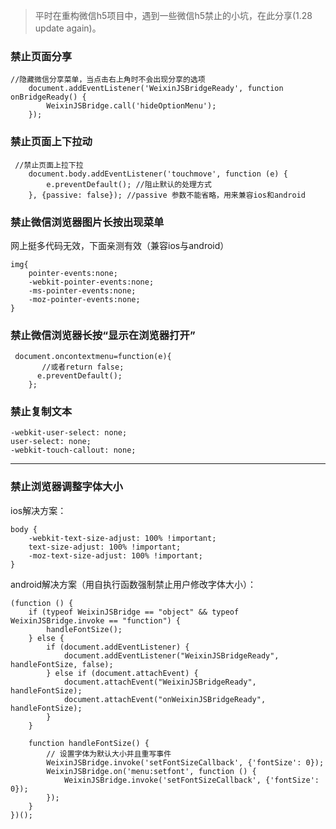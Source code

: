 > 平时在重构微信h5项目中，遇到一些微信h5禁止的小坑，在此分享(1.28 update again)。


### 禁止页面分享
```
//隐藏微信分享菜单，当点击右上角时不会出现分享的选项
    document.addEventListener('WeixinJSBridgeReady', function onBridgeReady() {
        WeixinJSBridge.call('hideOptionMenu');
    });
```

### 禁止页面上下拉动

```
 //禁止页面上拉下拉
    document.body.addEventListener('touchmove', function (e) {
        e.preventDefault(); //阻止默认的处理方式
    }, {passive: false}); //passive 参数不能省略，用来兼容ios和android
```

### 禁止微信浏览器图片长按出现菜单
网上挺多代码无效，下面亲测有效（兼容ios与android）

```
img{
    pointer-events:none;
    -webkit-pointer-events:none;
    -ms-pointer-events:none;
    -moz-pointer-events:none;
}
```

### 禁止微信浏览器长按“显示在浏览器打开”

```
 document.oncontextmenu=function(e){
       //或者return false;
      e.preventDefault();
    };
```

### 禁止复制文本
```
-webkit-user-select: none;
user-select: none;
-webkit-touch-callout: none;
```

****


### 禁止浏览器调整字体大小
ios解决方案：
```
body {
    -webkit-text-size-adjust: 100% !important;
    text-size-adjust: 100% !important;
    -moz-text-size-adjust: 100% !important;
}
```
android解决方案（用自执行函数强制禁止用户修改字体大小）：
```
(function () {
    if (typeof WeixinJSBridge == "object" && typeof WeixinJSBridge.invoke == "function") {
        handleFontSize();
    } else {
        if (document.addEventListener) {
            document.addEventListener("WeixinJSBridgeReady", handleFontSize, false);
        } else if (document.attachEvent) {
            document.attachEvent("WeixinJSBridgeReady", handleFontSize);
            document.attachEvent("onWeixinJSBridgeReady", handleFontSize);
        }
    }

    function handleFontSize() {
        // 设置字体为默认大小并且重写事件
        WeixinJSBridge.invoke('setFontSizeCallback', {'fontSize': 0});
        WeixinJSBridge.on('menu:setfont', function () {
            WeixinJSBridge.invoke('setFontSizeCallback', {'fontSize': 0});
        });
    }
})();
```

### 